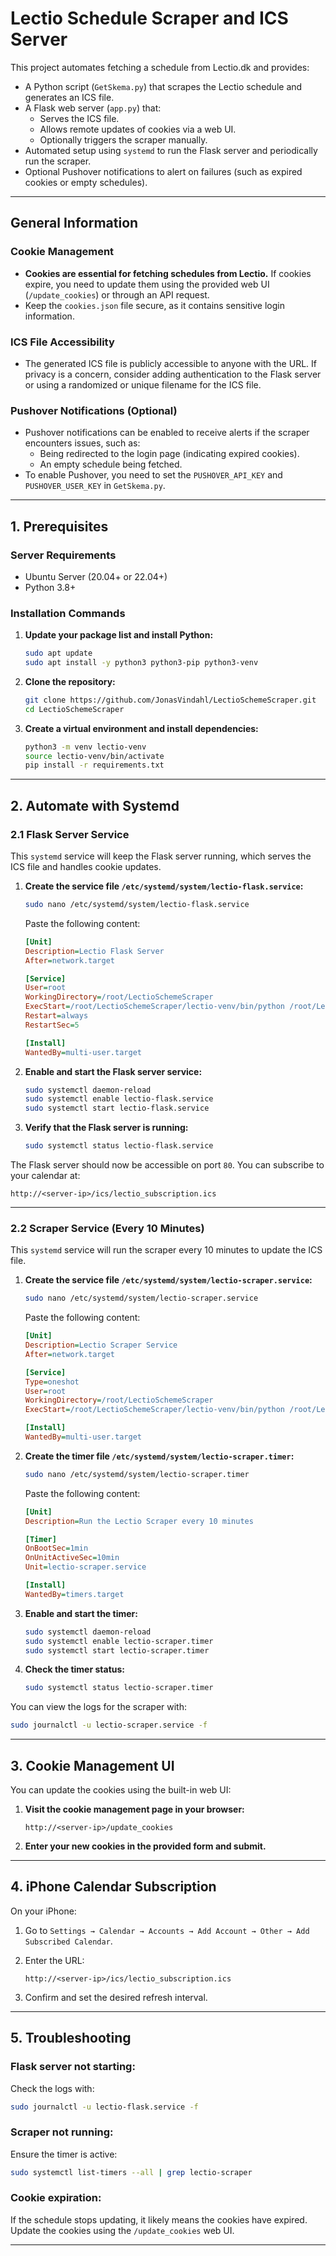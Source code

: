 # Lectio Schedule Scraper and ICS Server

This project automates fetching a schedule from Lectio.dk and provides:
- A Python script (`GetSkema.py`) that scrapes the Lectio schedule and generates an ICS file.
- A Flask web server (`app.py`) that:
  - Serves the ICS file.
  - Allows remote updates of cookies via a web UI.
  - Optionally triggers the scraper manually.
- Automated setup using `systemd` to run the Flask server and periodically run the scraper.
- Optional Pushover notifications to alert on failures (such as expired cookies or empty schedules).

---

## General Information

### Cookie Management
- **Cookies are essential for fetching schedules from Lectio.** If cookies expire, you need to update them using the provided web UI (`/update_cookies`) or through an API request.
- Keep the `cookies.json` file secure, as it contains sensitive login information.

### ICS File Accessibility
- The generated ICS file is publicly accessible to anyone with the URL. If privacy is a concern, consider adding authentication to the Flask server or using a randomized or unique filename for the ICS file.

### Pushover Notifications (Optional)
- Pushover notifications can be enabled to receive alerts if the scraper encounters issues, such as:
  - Being redirected to the login page (indicating expired cookies).
  - An empty schedule being fetched.
- To enable Pushover, you need to set the `PUSHOVER_API_KEY` and `PUSHOVER_USER_KEY` in `GetSkema.py`.

---

## 1. Prerequisites

### Server Requirements
- Ubuntu Server (20.04+ or 22.04+)
- Python 3.8+

### Installation Commands

1. **Update your package list and install Python:**

   ```bash
   sudo apt update
   sudo apt install -y python3 python3-pip python3-venv
   ```

2. **Clone the repository:**

   ```bash
   git clone https://github.com/JonasVindahl/LectioSchemeScraper.git
   cd LectioSchemeScraper
   ```

3. **Create a virtual environment and install dependencies:**

   ```bash
   python3 -m venv lectio-venv
   source lectio-venv/bin/activate
   pip install -r requirements.txt
   ```

---

## 2. Automate with Systemd

### 2.1 Flask Server Service

This `systemd` service will keep the Flask server running, which serves the ICS file and handles cookie updates.

1. **Create the service file `/etc/systemd/system/lectio-flask.service`:**

   ```bash
   sudo nano /etc/systemd/system/lectio-flask.service
   ```

   Paste the following content:

   ```ini
   [Unit]
   Description=Lectio Flask Server
   After=network.target

   [Service]
   User=root
   WorkingDirectory=/root/LectioSchemeScraper
   ExecStart=/root/LectioSchemeScraper/lectio-venv/bin/python /root/LectioSchemeScraper/app.py
   Restart=always
   RestartSec=5

   [Install]
   WantedBy=multi-user.target
   ```

2. **Enable and start the Flask server service:**

   ```bash
   sudo systemctl daemon-reload
   sudo systemctl enable lectio-flask.service
   sudo systemctl start lectio-flask.service
   ```

3. **Verify that the Flask server is running:**

   ```bash
   sudo systemctl status lectio-flask.service
   ```

The Flask server should now be accessible on port `80`. You can subscribe to your calendar at:

```
http://<server-ip>/ics/lectio_subscription.ics
```

---

### 2.2 Scraper Service (Every 10 Minutes)

This `systemd` service will run the scraper every 10 minutes to update the ICS file.

1. **Create the service file `/etc/systemd/system/lectio-scraper.service`:**

   ```bash
   sudo nano /etc/systemd/system/lectio-scraper.service
   ```

   Paste the following content:

   ```ini
   [Unit]
   Description=Lectio Scraper Service
   After=network.target

   [Service]
   Type=oneshot
   User=root
   WorkingDirectory=/root/LectioSchemeScraper
   ExecStart=/root/LectioSchemeScraper/lectio-venv/bin/python /root/LectioSchemeScraper/GetSkema.py

   [Install]
   WantedBy=multi-user.target
   ```

2. **Create the timer file `/etc/systemd/system/lectio-scraper.timer`:**

   ```bash
   sudo nano /etc/systemd/system/lectio-scraper.timer
   ```

   Paste the following content:

   ```ini
   [Unit]
   Description=Run the Lectio Scraper every 10 minutes

   [Timer]
   OnBootSec=1min
   OnUnitActiveSec=10min
   Unit=lectio-scraper.service

   [Install]
   WantedBy=timers.target
   ```

3. **Enable and start the timer:**

   ```bash
   sudo systemctl daemon-reload
   sudo systemctl enable lectio-scraper.timer
   sudo systemctl start lectio-scraper.timer
   ```

4. **Check the timer status:**

   ```bash
   sudo systemctl status lectio-scraper.timer
   ```

You can view the logs for the scraper with:

```bash
sudo journalctl -u lectio-scraper.service -f
```

---

## 3. Cookie Management UI

You can update the cookies using the built-in web UI:

1. **Visit the cookie management page in your browser:**

   ```
   http://<server-ip>/update_cookies
   ```

2. **Enter your new cookies in the provided form and submit.**

---

## 4. iPhone Calendar Subscription

On your iPhone:

1. Go to `Settings → Calendar → Accounts → Add Account → Other → Add Subscribed Calendar`.
2. Enter the URL:

   ```
   http://<server-ip>/ics/lectio_subscription.ics
   ```

3. Confirm and set the desired refresh interval.

---

## 5. Troubleshooting

### Flask server not starting:
Check the logs with:

```bash
sudo journalctl -u lectio-flask.service -f
```

### Scraper not running:
Ensure the timer is active:

```bash
sudo systemctl list-timers --all | grep lectio-scraper
```

### Cookie expiration:
If the schedule stops updating, it likely means the cookies have expired. Update the cookies using the `/update_cookies` web UI.

---